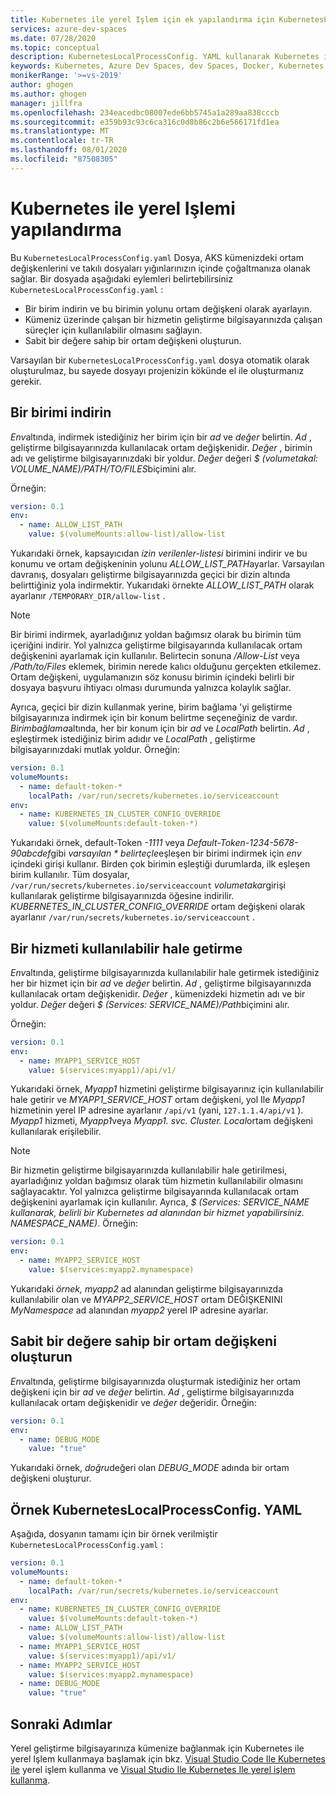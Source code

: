 ```yaml
---
title: Kubernetes ile yerel Işlem için ek yapılandırma için KubernetesLocalProcessConfig. YAML kullanma
services: azure-dev-spaces
ms.date: 07/28/2020
ms.topic: conceptual
description: KubernetesLocalProcessConfig. YAML kullanarak Kubernetes ile yerel Işlem için ek yapılandırma seçeneklerini açıklar
keywords: Kubernetes, Azure Dev Spaces, dev Spaces, Docker, Kubernetes, Azure, AKS, Azure Kubernetes hizmeti, kapsayıcılar ile yerel Işlem
monikerRange: '>=vs-2019'
author: ghogen
ms.author: ghogen
manager: jillfra
ms.openlocfilehash: 234eacedbc08007ede6bb5745a1a289aa838cccb
ms.sourcegitcommit: e359b93c93c6ca316c0d8b86c2b6e566171fd1ea
ms.translationtype: MT
ms.contentlocale: tr-TR
ms.lasthandoff: 08/01/2020
ms.locfileid: "87508305"
---
```

# <a name="configure-local-process-with-kubernetes"></a>Kubernetes ile yerel Işlemi yapılandırma

Bu `KubernetesLocalProcessConfig.yaml` Dosya, AKS kümenizdeki ortam değişkenlerini ve takılı dosyaları yığınlarınızın içinde çoğaltmanıza olanak sağlar. Bir dosyada aşağıdaki eylemleri belirtebilirsiniz `KubernetesLocalProcessConfig.yaml` :

* Bir birim indirin ve bu birimin yolunu ortam değişkeni olarak ayarlayın.
* Kümeniz üzerinde çalışan bir hizmetin geliştirme bilgisayarınızda çalışan süreçler için kullanılabilir olmasını sağlayın.
* Sabit bir değere sahip bir ortam değişkeni oluşturun.

Varsayılan bir `KubernetesLocalProcessConfig.yaml` dosya otomatik olarak oluşturulmaz, bu sayede dosyayı projenizin kökünde el ile oluşturmanız gerekir.

## <a name="download-a-volume"></a>Bir birimi indirin

*Env*altında, indirmek istediğiniz her birim için bir *ad* ve *değer* belirtin. *Ad* , geliştirme bilgisayarınızda kullanılacak ortam değişkenidir. *Değer* , birimin adı ve geliştirme bilgisayarınızdaki bir yoldur. *Değer* değeri *$ (volumetakal: VOLUME_NAME)/PATH/TO/FILES*biçimini alır.

Örneğin:

```yaml
version: 0.1
env:
  - name: ALLOW_LIST_PATH
    value: $(volumeMounts:allow-list)/allow-list
```

Yukarıdaki örnek, kapsayıcıdan *izin verilenler-listesi* birimini indirir ve bu konumu ve ortam değişkeninin yolunu *ALLOW_LIST_PATH*ayarlar. Varsayılan davranış, dosyaları geliştirme bilgisayarınızda geçici bir dizin altında belirttiğiniz yola indirmektir. Yukarıdaki örnekte *ALLOW_LIST_PATH* olarak ayarlanır `/TEMPORARY_DIR/allow-list` . 

> [!NOTE]
> Bir birimi indirmek, ayarladığınız yoldan bağımsız olarak bu birimin tüm içeriğini indirir. Yol yalnızca geliştirme bilgisayarında kullanılacak ortam değişkenini ayarlamak için kullanılır. Belirtecin sonuna */Allow-List* veya */Path/to/Files* eklemek, birimin nerede kalıcı olduğunu gerçekten etkilemez. Ortam değişkeni, uygulamanızın söz konusu birimin içindeki belirli bir dosyaya başvuru ihtiyacı olması durumunda yalnızca kolaylık sağlar.

Ayrıca, geçici bir dizin kullanmak yerine, birim bağlama 'yi geliştirme bilgisayarınıza indirmek için bir konum belirtme seçeneğiniz de vardır. *Birimbağlama*altında, her bir konum için bir *ad* ve *LocalPath* belirtin. *Ad* , eşleştirmek istediğiniz birim adıdır ve *LocalPath* , geliştirme bilgisayarınızdaki mutlak yoldur. Örneğin:

```yaml
version: 0.1
volumeMounts:
  - name: default-token-*
    localPath: /var/run/secrets/kubernetes.io/serviceaccount
env:
  - name: KUBERNETES_IN_CLUSTER_CONFIG_OVERRIDE
    value: $(volumeMounts:default-token-*)
```

Yukarıdaki örnek, default-Token *-1111* veya *Default-Token-1234-5678-90abcdef*gibi *varsayılan \* belirteçle*eşleşen bir birimi indirmek için *env* içindeki girişi kullanır. Birden çok birimin eşleştiği durumlarda, ilk eşleşen birim kullanılır. Tüm dosyalar, `/var/run/secrets/kubernetes.io/serviceaccount` *volumetakar*girişi kullanılarak geliştirme bilgisayarınızda öğesine indirilir. *KUBERNETES_IN_CLUSTER_CONFIG_OVERRIDE* ortam değişkeni olarak ayarlanır `/var/run/secrets/kubernetes.io/serviceaccount` .

## <a name="make-a-service-available"></a>Bir hizmeti kullanılabilir hale getirme

*Env*altında, geliştirme bilgisayarınızda kullanılabilir hale getirmek istediğiniz her bir hizmet için bir *ad* ve *değer* belirtin. *Ad* , geliştirme bilgisayarınızda kullanılacak ortam değişkenidir. *Değer* , kümenizdeki hizmetin adı ve bir yoldur. *Değer* değeri *$ (Services: SERVICE_NAME)/Path*biçimini alır.

Örneğin:

```yaml
version: 0.1
env:
  - name: MYAPP1_SERVICE_HOST
    value: $(services:myapp1)/api/v1/
```

Yukarıdaki örnek, *Myapp1* hizmetini geliştirme bilgisayarınız için kullanılabilir hale getirir ve *MYAPP1_SERVICE_HOST* ortam değişkeni, yol Ile *Myapp1* hizmetinin yerel IP adresine ayarlanır `/api/v1` (yani, `127.1.1.4/api/v1` ). *Myapp1* hizmeti, *Myapp1*veya *Myapp1. svc. Cluster. Local*ortam değişkeni kullanılarak erişilebilir.

> [!NOTE]
> Bir hizmetin geliştirme bilgisayarınızda kullanılabilir hale getirilmesi, ayarladığınız yoldan bağımsız olarak tüm hizmetin kullanılabilir olmasını sağlayacaktır. Yol yalnızca geliştirme bilgisayarında kullanılacak ortam değişkenini ayarlamak için kullanılır.
Ayrıca, *$ (Services: SERVICE_NAME kullanarak, belirli bir Kubernetes ad alanından bir hizmet yapabilirsiniz. NAMESPACE_NAME)*. Örneğin:

```yaml
version: 0.1
env:
  - name: MYAPP2_SERVICE_HOST
    value: $(services:myapp2.mynamespace)
```

Yukarıdaki *örnek,* *myapp2* ad alanından geliştirme bilgisayarınızda kullanılabilir olan ve *MYAPP2_SERVICE_HOST* ortam DEĞIŞKENINI *MyNamespace* ad alanından *myapp2* yerel IP adresine ayarlar.

## <a name="create-an-environment-variable-with-a-constant-value"></a>Sabit bir değere sahip bir ortam değişkeni oluşturun

*Env*altında, geliştirme bilgisayarınızda oluşturmak istediğiniz her ortam değişkeni için bir *ad* ve *değer* belirtin. *Ad* , geliştirme bilgisayarınızda kullanılacak ortam değişkenidir ve *değer* değeridir. Örneğin:

```yaml
version: 0.1
env:
  - name: DEBUG_MODE
    value: "true"
```

Yukarıdaki örnek, *doğru*değeri olan *DEBUG_MODE* adında bir ortam değişkeni oluşturur.

## <a name="example-kuberneteslocalprocessconfigyaml"></a>Örnek KubernetesLocalProcessConfig. YAML

Aşağıda, dosyanın tamamı için bir örnek verilmiştir `KubernetesLocalProcessConfig.yaml` :

```yaml
version: 0.1
volumeMounts:
  - name: default-token-*
    localPath: /var/run/secrets/kubernetes.io/serviceaccount
env:
  - name: KUBERNETES_IN_CLUSTER_CONFIG_OVERRIDE
    value: $(volumeMounts:default-token-*)
  - name: ALLOW_LIST_PATH
    value: $(volumeMounts:allow-list)/allow-list
  - name: MYAPP1_SERVICE_HOST
    value: $(services:myapp1)/api/v1/
  - name: MYAPP2_SERVICE_HOST
    value: $(services:myapp2.mynamespace)
  - name: DEBUG_MODE 
    value: "true"
```

## <a name="next-steps"></a>Sonraki Adımlar

Yerel geliştirme bilgisayarınıza kümenize bağlanmak için Kubernetes ile yerel Işlem kullanmaya başlamak için bkz. [Visual Studio Code Ile Kubernetes ile][local-process-kubernetes-vs-code] yerel işlem kullanma ve [Visual Studio Ile Kubernetes Ile yerel işlem kullanma][local-process-kubernetes-vs].

[local-process-kubernetes-vs-code]: https://code.visualstudio.com/docs/containers/local-process-kubernetes
[local-process-kubernetes-vs]: local-process-kubernetes.md
